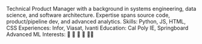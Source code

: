 Technical Product Manager with a background in systems engineering, data science, and software architecture. 
Expertise spans source code, product/pipeline dev, and advanced analytics.
Skills: Python, JS, HTML, CSS
Experiences: Infor, Viasat, Ivanti 
Education: Cal Poly IE, Springboard Advanced ML 
Interests: 🏈 🏀 🏐 🌇 🏃🏽

